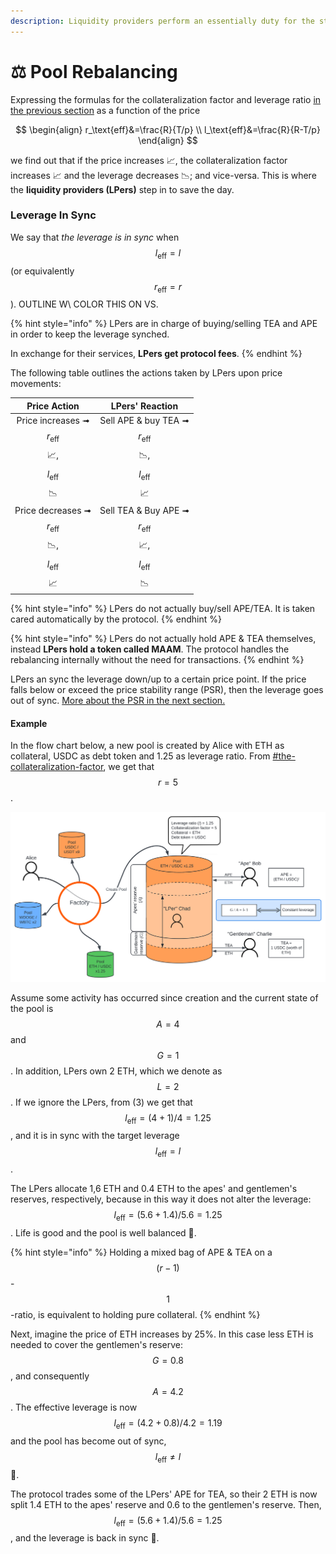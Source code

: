 ```yaml
---
description: Liquidity providers perform an essentially duty for the stability of the pool.
---
```


# ⚖ Pool Rebalancing

Expressing the formulas for the collateralization factor and leverage ratio [in the previous section](../apes-vs.-gentlemen.md) as a function of the price

$$
\begin{align} r_\text{eff}&=\frac{R}{T/p} \\
l_\text{eff}&=\frac{R}{R-T/p}
\end{align}
$$

we find out that if the price increases 📈, the collateralization factor increases 📈 and the leverage decreases 📉; and vice-versa. This is where the **liquidity providers (LPers)** step in to save the day.

### Leverage In Sync

We say that _the leverage is in sync_ when $$l_\text{eff}=l$$ (or equivalently $$r_\text{eff}=r$$). OUTLINE W\ COLOR THIS ON VS.

{% hint style="info" %}
LPers are in charge of buying/selling TEA and APE  in order to keep the leverage synched.

In exchange for their services, **LPers get protocol fees**.
{% endhint %}

The following table outlines the actions taken by LPers upon price movements:

|                       Price Action                       |                       LPers' Reaction                       |
| :------------------------------------------------------: | :---------------------------------------------------------: |
| Price increases ➟ $$r_\text{eff}$$📈, $$l_\text{eff}$$📉 | Sell APE & buy TEA ➟ $$r_\text{eff}$$📉, $$l_\text{eff}$$📈 |
| Price decreases ➟ $$r_\text{eff}$$📉, $$l_\text{eff}$$📈 | Sell TEA & Buy APE ➟ $$r_\text{eff}$$📈, $$l_\text{eff}$$📉 |

{% hint style="info" %}
LPers do not actually buy/sell APE/TEA. It is taken cared automatically by the protocol.
{% endhint %}

{% hint style="info" %}
LPers do not actually hold APE & TEA themselves, instead **LPers hold a token called MAAM**. The protocol handles the rebalancing internally without the need for transactions.
{% endhint %}

LPers an sync the leverage down/up to a certain price point. If the price falls below or exceed the price stability range (PSR), then the leverage goes out of sync. [More about the PSR in the next section.](price-stability-range.md)

#### Example

In the flow chart below, a new pool is created by Alice with ETH as collateral, USDC as debt token and 1.25 as leverage ratio. From [#the-collateralization-factor](../protocol-intro.md#the-collateralization-factor "mention"), we get that $$r=5$$.

![Functional Flow Chart of SIR with 4 Pool Instances](<../../.gitbook/assets/SIR Protocol (2) (1).svg>)

Assume some activity has occurred since creation and the current state of the pool is $$A=4$$ and $$G=1$$. In addition, LPers own 2 ETH, which we denote as $$L=2$$. If we ignore the LPers, from (3) we get that $$l_\text{eff}=(4+1)/4=1.25$$, and it is in sync with the target leverage $$l_\text{eff}=l$$.

The LPers allocate 1,6 ETH and 0.4 ETH to the apes' and gentlemen's reserves, respectively, because in this way it does not alter the leverage:  $$l_\text{eff} = (5.6+1.4)/5.6=1.25$$. Life is good and the pool is well balanced 🥳.

{% hint style="info" %}
Holding a mixed bag of APE & TEA on a $$(r-1)$$-$$1$$-ratio, is equivalent to holding pure collateral.
{% endhint %}

Next, imagine the price of ETH increases by 25%. In this case less ETH is needed to cover the gentlemen's reserve: $$G=0.8$$, and consequently $$A=4.2$$. The effective leverage is now $$l_\text{eff}=(4.2+0.8)/4.2=1.19$$ and the pool has become out of sync, $$l_\text{eff}\neq l$$ 🙁.

The protocol trades some of the LPers' APE for TEA, so their 2 ETH is now split 1.4 ETH to the apes' reserve and 0.6 to the gentlemen's reserve. Then, $$l_\text{eff} = (5.6+1.4)/5.6=1.25$$, and the leverage is back in sync 🥳.



